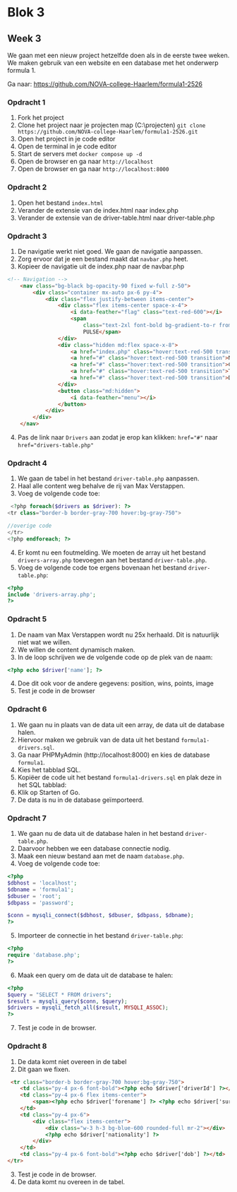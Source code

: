 # Blok 3

## Week 3

We gaan met een nieuw project hetzelfde doen als in de eerste twee weken. 
We maken gebruik van een website en een database met het onderwerp formula 1.

Ga naar: https://github.com/NOVA-college-Haarlem/formula1-2526

### Opdracht 1

1. Fork het project
2. Clone het project naar je projecten map (C:\projecten) `git clone https://github.com/NOVA-college-Haarlem/formula1-2526.git`
3. Open het project in je code editor
4. Open de terminal in je code editor
5. Start de servers met `docker compose up -d`
6. Open de browser en ga naar `http://localhost`
7. Open de browser en ga naar `http://localhost:8000`

### Opdracht 2

1. Open het bestand `index.html`
2. Verander de extensie van de index.html naar index.php
3. Verander de extensie van de driver-table.html naar driver-table.php


### Opdracht 3
1. De navigatie werkt niet goed. We gaan de navigatie aanpassen.
2. Zorg ervoor dat je een bestand maakt dat `navbar.php` heet.
3. Kopieer de navigatie uit de index.php naar de navbar.php
```html
<!-- Navigation -->
    <nav class="bg-black bg-opacity-90 fixed w-full z-50">
        <div class="container mx-auto px-6 py-4">
            <div class="flex justify-between items-center">
                <div class="flex items-center space-x-4">
                    <i data-feather="flag" class="text-red-600"></i>
                    <span
                        class="text-2xl font-bold bg-gradient-to-r from-red-600 to-red-400 bg-clip-text text-transparent">F1
                        PULSE</span>
                </div>
                <div class="hidden md:flex space-x-8">
                    <a href="index.php" class="hover:text-red-500 transition">Home</a>
                    <a href="#" class="hover:text-red-500 transition">News</a>
                    <a href="#" class="hover:text-red-500 transition">Calendar</a>
                    <a href="#" class="hover:text-red-500 transition">Teams</a>
                    <a href="#" class="hover:text-red-500 transition">Drivers</a>
                </div>
                <button class="md:hidden">
                    <i data-feather="menu"></i>
                </button>
            </div>
        </div>
    </nav>
```
4. Pas de link naar `Drivers` aan zodat je erop kan klikken: `href="#"` naar `href="drivers-table.php"`

### Opdracht 4
1. We gaan de tabel in het bestand `driver-table.php` aanpassen.
2. Haal alle content weg behalve de rij van Max Verstappen.
3. Voeg de volgende code toe:
```php
 <?php foreach($drivers as $driver): ?>
<tr class="border-b border-gray-700 hover:bg-gray-750">

//overige code
</tr>
<?php endforeach; ?>
```
4. Er komt nu een foutmelding. We moeten de array uit het bestand `drivers-array.php` toevoegen aan het bestand `driver-table.php`.
5. Voeg de volgende code toe ergens bovenaan het bestand `driver-table.php`:
```php
<?php
include 'drivers-array.php';
?>
```


### Opdracht 5
1. De naam van Max Verstappen wordt nu 25x herhaald. Dit is natuurlijk niet wat we willen.
2. We willen de content dynamisch maken.
3. In de loop schrijven we de volgende code op de plek van de naam:

```php
<?php echo $driver['name']; ?>
```

4. Doe dit ook voor de andere gegevens: position, wins, points, image
5. Test je code in de browser

### Opdracht 6
1. We gaan nu in plaats van de data uit een array, de data uit de database halen.
2. Hiervoor maken we gebruik van de data uit het bestand `formula1-drivers.sql`.
3. Ga naar PHPMyAdmin (http://localhost:8000) en kies de database `formula1`.
4. Kies het tabblad SQL.
5. Kopiëer de code uit het bestand `formula1-drivers.sql` en plak deze in het SQL tabblad:
6. Klik op Starten of Go.
7. De data is nu in de database geïmporteerd.

### Opdracht 7
1. We gaan nu de data uit de database halen in het bestand `driver-table.php`.
2. Daarvoor hebben we een database connectie nodig.
3. Maak een nieuw bestand aan met de naam `database.php`.
4. Voeg de volgende code toe:
```php
<?php
$dbhost = 'localhost';
$dbname = 'formula1';
$dbuser = 'root';
$dbpass = 'password';

$conn = mysqli_connect($dbhost, $dbuser, $dbpass, $dbname);
?>
```
5. Importeer de connectie in het bestand `driver-table.php`:
```php
<?php
require 'database.php';
?>
```
6. Maak een query om de data uit de database te halen:
```php
<?php
$query = "SELECT * FROM drivers";
$result = mysqli_query($conn, $query);
$drivers = mysqli_fetch_all($result, MYSQLI_ASSOC);
?>
```
7. Test je code in de browser. 

### Opdracht 8
1. De data komt niet overeen in de tabel
2. Dit gaan we fixen.

```html
 <tr class="border-b border-gray-700 hover:bg-gray-750">
    <td class="py-4 px-6 font-bold"><?php echo $driver['driverId'] ?></td>
    <td class="py-4 px-6 flex items-center">
        <span><?php echo $driver['forename'] ?> <?php echo $driver['surname'] ?></span>
    </td>
    <td class="py-4 px-6">
        <div class="flex items-center">
            <div class="w-3 h-3 bg-blue-600 rounded-full mr-2"></div>
            <?php echo $driver['nationality'] ?>        
        </div>
    </td>
    <td class="py-4 px-6 font-bold"><?php echo $driver['dob'] ?></td>
</tr>
```
3. Test je code in de browser.
4. De data komt nu overeen in de tabel.


